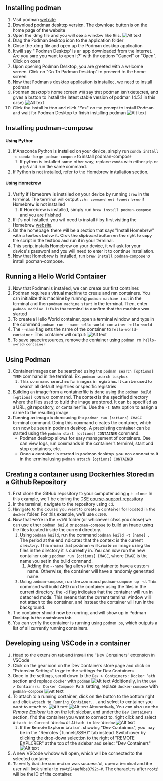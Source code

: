 ## Installing podman
1. Visit podman [website](https://podman.io) 
2. Download podman desktop version. The download button is on the home page of the website
3. Open the .dmg file and you will see a window like this. <img title="screenshot" alt="Alt text" src="podman-setup-images/podmanDesktopInstallation.png">
4. Drag the Podman desktop icon to the application folder
5. Close the .dmg file and open up the Podman desktop application
6. It will say "'Podman Desktop' is an app downloaded from the internet. Are you sure you want to open it?" with the options "Cancel" or "Open". Click on open
7. Upon opening Podman Desktop, you are greeted with a welcome screen. Click on "Go To Podman Desktop" to proceed to the home screen
8. Now that Podman's desktop application is installed, we need to install podman
9. Podman desktop's home screen will say that podman isn't detected, and gives a button to install the latest stable version of podman (4.5.1 in this case) <img title="screenshot" alt="Alt text" src="podman-setup-images/podmanDesktopHomepage.png">
10. Click the install button and click "Yes" on the prompt to install Podman and wait for Podman Desktop to finish installing podman <img title="screenshot" alt="Alt text" src="podman-setup-images/podmanInstallation.png">

## Installing podman-compose
#### Using Python
1. If Anaconda Python is installed on your device, simply run `conda install -c conda-forge podman-compose` to install podman-compose
	1. If python is installed some other way, replace `conda` with either `pip` or `pip3` and run the same command.
2. If Python is not installed, refer to the Homebrew installation section.

#### Using Homebrew
1. Verify if Homebrew is installed on your device by running `brew` in the terminal. The terminal will output `zsh: command not found: brew` if Homebrew is not installed
	1. If Homebrew is installed, simply run `brew install podman-compose` and you are finished
2. If it's not installed, you will need to install it by first visiting the Homebrew [website](https://brew.sh).
3. On the homepage, there will be a section that says "Install Homebrew" with a textbox below it. Click the clipboard button on the right to copy the script in the textbox and run it in your terminal.
4. This script installs Homebrew on your device, it will ask for your device's password and you will need to enter it to continue installation.
5. Now that Homebrew is installed, run `brew install podman-compose` to install podman-compose.

## Running a Hello World Container
1. Now that Podman is installed, we can create our first container.
2. Podman requires a virtual machine to create and run containers. You can initialize this machine by running `podman machine init` in the terminal and then `podman machine start` in the terminal. Then, enter `podman machine info` in the terminal to confirm that the machine was started
3. To create a Hello World container, open a terminal window, and type in the command `podman run --name hello-world-container hello-world`
4. The `--name` flag sets the name of the container to `hello-world-container`.  This container will output: <img title="screenshot" alt="Alt text" src="podman-setup-images/podmanHelloWorld.png">
5. To save space/resources, remove the container using `podman rm hello-world-container` 

## Using Podman
1. Container images can be searched using the `podman search [options] TERM` command in the terminal. Ex. `podman search busybox` 
	1. This command searches for images in registries. It can be used to search all default registries or specific registries
2. Building an image from a containerfile is done using the `podman build [options] CONTEXT` command. The context is the specified directory where the files used to build the image are stored. It can be specified as a URL, git repository, or containerfile. Use the `-t NAME` option to assign a name to the resulting image
3. Running an image is done using the `podman run [options] IMAGE` terminal command. Doing this command creates the container, which can now be seen in podman desktop. A preexisting container can be started using the `podman start [options] CONTAINER` command.
	- Podman desktop allows for easy management of containers. One can view logs, run commands in the container's terminal, start and stop containers, etc. 
	- Once a container is started in podman desktop, you can connect to it in the terminal using `podman attach [options] CONTAINER` 

## Creating a container using Dockerfiles Stored in a Github Repository
1. First clone the GitHub repository to your computer using `git clone`. In this example, we'll be cloning the CSE [course-support repository](https://github.com/ucrcsedept/course-support.git) 
2. In the terminal, navigate to the repository using `cd`. 
3. Navigate to the course you want to create a container for located in the `docker` folder. For this example, we'll use `cs100`.
4. Now that we're in the `cs100` folder (or whichever class you chose) we can use either `podman build` or `podman-compose` to build an image using the files located inside the current directory.
	1. Using `podman build`, run the command `podman build -t [name] .` The period at the end indicates that the context is the current directory. This means that podman will create an image using the files in the directory it is currently in. You can now run the new container using `podman run [options] IMAGE`, where `IMAGE` is the name you set in the build command.
		1. Adding the `--name` flag allows the container to have a custom name. Otherwise, the container will have a randomly generated name.
	2. Using `podman-compose`, run the command `podman-compose up -d`. This command will build AND run the container using the files in the current directory. the `-d` flag indicates that the container will run in detached mode. This means that the current terminal window will not attach to the container, and instead the container will run in the background. 
5. The container should now be running, and will show up in Podman Desktop in the containers tab 
6. You can verify the container is running using `podman ps`, which outputs a list of all currently running containers.

## Developing using VSCode in a container
1. Head to the extension tab and install the  "Dev Containers" extension in VSCode
2. Click on the gear icon on the Dev Containers store page and click on "Extension Settings" to go to the settings for Dev Containers
3. Once in the settings, scroll down to the `Dev > Containers: Docker Path` section and replace `docker` with `podman` <img title="screenshot" alt="Alt text" src="podman-setup-images/dockerPath.png"> Additionally, in the `Dev > Containers: Docker Compose Path` setting, replace `docker-compose` with `podman-compose` <img title="screenshot" alt="Alt text" src="podman-setup-images/dockerComposePath.png">
4. To attach to a running container, click on the button to the bottom right and click `Attach to Running Container...` and select to container you want to attach to.  <img title="screenshot" alt="Alt text" src="podman-setup-images/attachToContainer.png"> <img title="screenshot" alt="Alt text" src="podman-setup-images/selectContainer.png"> Alternatively, You can also use the *Remote Explorer* tab on the left sidebar, and under the `Dev Containers` section, find the container you want to connect to, right click and select `Attach in Current Window` or `Attach in New Window` <img title="screenshot" alt="Alt text" src="podman-setup-images/attachUsingRemoteExplorer.png">
	1. If the Remote Explorer tab isn't showing "Dev Containers", you may be in the "Remotes (Tunnels/SSH)" tab instead. Switch over by clicking the drop-down selection to the right of "REMOTE EXPLORER" at the top of the sidebar and select "Dev Containers" <img title="screenshot" alt="Alt text" src="podman-setup-images/viewDevContainers.png">
5. A new VSCode window will open, which will be connected to the selected container.
6. To verify that the connection was successful, open a terminal and the user will look similar to `root@24aef0be3792:~#`. The characters after `root@` will be the ID of the container.
